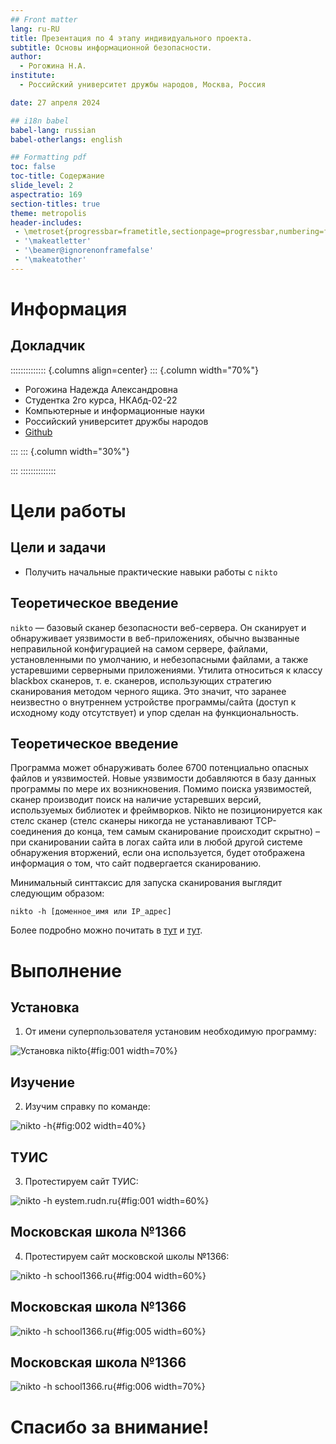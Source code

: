 ```yaml
---
## Front matter
lang: ru-RU
title: Презентация по 4 этапу индивидуального проекта.
subtitle: Основы информационной безопасности.
author:
  - Рогожина Н.А.
institute:
  - Российский университет дружбы народов, Москва, Россия

date: 27 апреля 2024

## i18n babel
babel-lang: russian
babel-otherlangs: english

## Formatting pdf
toc: false
toc-title: Содержание
slide_level: 2
aspectratio: 169
section-titles: true
theme: metropolis
header-includes:
 - \metroset{progressbar=frametitle,sectionpage=progressbar,numbering=fraction}
 - '\makeatletter'
 - '\beamer@ignorenonframefalse'
 - '\makeatother'
---
```


# Информация

## Докладчик

:::::::::::::: {.columns align=center}
::: {.column width="70%"}

  * Рогожина Надежда Александровна
  * Студентка 2го курса, НКАбд-02-22
  * Компьютерные и информационные науки
  * Российский университет дружбы народов
  * [Github](https://github.com/MikoGreen/study_2023-2024_infosec)

:::
::: {.column width="30%"}

:::
::::::::::::::

# Цели работы

## Цели и задачи

- Получить начальные практические навыки работы с `nikto`

## Теоретическое введение

`nikto` — базовый сканер безопасности веб-сервера. Он сканирует и обнаруживает уязвимости в веб-приложениях, обычно вызванные неправильной конфигурацией на самом сервере, файлами, установленными по умолчанию, и небезопасными файлами, а также устаревшими серверными приложениями. Утилита относиться к классу blackbox сканеров, т. е. сканеров, использующих стратегию сканирования методом черного ящика. Это значит, что заранее неизвестно о внутреннем устройстве программы/сайта (доступ к исходному коду отсутствует) и упор сделан на функциональность. 

## Теоретическое введение

Программа может обнаруживать более 6700 потенциально опасных файлов и уязвимостей. Новые уязвимости добавляются в базу данных программы по мере их возникновения. Помимо поиска уязвимостей, сканер производит поиск на наличие устаревших версий, используемых библиотек и фреймворков. Nikto не позиционируется как стелс сканер (стелс сканеры никогда не устанавливают TCP-соединения до конца, тем самым сканирование происходит скрытно) – при сканировании сайта в логах сайта или в любой другой системе обнаружения вторжений, если она используется, будет отображена информация о том, что сайт подвергается сканированию.

Минимальный синттаксис для запуска сканирования выглядит следующим образом:

```
nikto -h [доменное_имя или IP_адрес]
```

Более подробно можно почитать в [тут](https://habr.com/ru/companies/first/articles/731696/) и [тут](https://habr.com/ru/companies/otus/articles/492546/).

# Выполнение

## Установка

1. От имени суперпользователя установим необходимую программу:

![Установка nikto](image/1.png){#fig:001 width=70%}

## Изучение

2. Изучим справку по команде:

![nikto -h](image/2.png){#fig:002 width=40%}

## ТУИС

3. Протестируем сайт ТУИС:

![nikto -h eystem.rudn.ru](image/3.png){#fig:001 width=60%}

## Московская школа №1366

4. Протестируем сайт московской школы №1366:

![nikto -h school1366.ru](image/4.png){#fig:004 width=60%}

## Московская школа №1366

![nikto -h school1366.ru](image/5.png){#fig:005 width=60%}

## Московская школа №1366

![nikto -h school1366.ru](image/6.png){#fig:006 width=70%}

# Спасибо за внимание!

